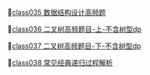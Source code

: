 

:file_folder:[class035 数据结构设计高频题](./src-cpp/class035)

:file_folder:[class036 二叉树高频题目-上-不含树型dp](./src-cpp/class036)

:file_folder:[class037 二叉树高频题目-下-不含树型dp](./src-cpp/class037)

:file_folder:[class038 常见经典递归过程解析](./src-cpp/class038)